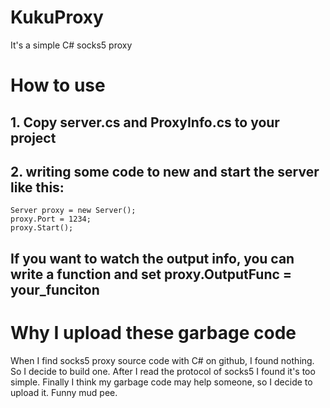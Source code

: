 # KukuProxy
It's a simple C# socks5 proxy

# How to use
## 1. Copy server.cs and ProxyInfo.cs  to your project
## 2. writing some code to new and start the server like this:
```
Server proxy = new Server();
proxy.Port = 1234;
proxy.Start();
```

## If you want to watch the output info,  you can write a function and set  proxy.OutputFunc = your_funciton

# Why I upload these garbage code
When I find socks5 proxy source code with C# on  github,  I found nothing.
So I decide to build one.
After I read the protocol of socks5 I found it's too simple.
Finally I think my garbage code may help someone, so I decide to upload it.
Funny mud pee.